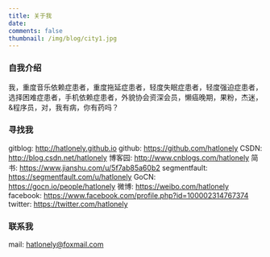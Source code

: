 ```yaml
---
title: 关于我
date:
comments: false
thumbnail: /img/blog/city1.jpg
---
```


### 自我介绍

我，重度音乐依赖症患者，重度拖延症患者，轻度失眠症患者，轻度强迫症患者，选择困难症患者，手机依赖症患者，外貌协会资深会员，懒癌晚期，果粉，杰迷，&程序员，对，我有病，你有药吗？

### 寻找我

gitblog: <http://hatlonely.github.io>
github: <https://github.com/hatlonely>
CSDN: <http://blog.csdn.net/hatlonely>
博客园: <http://www.cnblogs.com/hatlonely>
简书: <https://www.jianshu.com/u/5f7ab85a60b2>
segmentfault: <https://segmentfault.com/u/hatlonely>
GoCN: <https://gocn.io/people/hatlonely>
微博: <https://weibo.com/hatlonely>
facebook: <https://www.facebook.com/profile.php?id=100002314767374>
twitter: <https://twitter.com/hatlonely>

### 联系我

mail: <hatlonely@foxmail.com>

